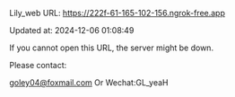 Lily_web URL: https://222f-61-165-102-156.ngrok-free.app

Updated at: 2024-12-06 01:08:49

If you cannot open this URL, the server might be down.

Please contact: 

goley04@foxmail.com Or Wechat:GL_yeaH